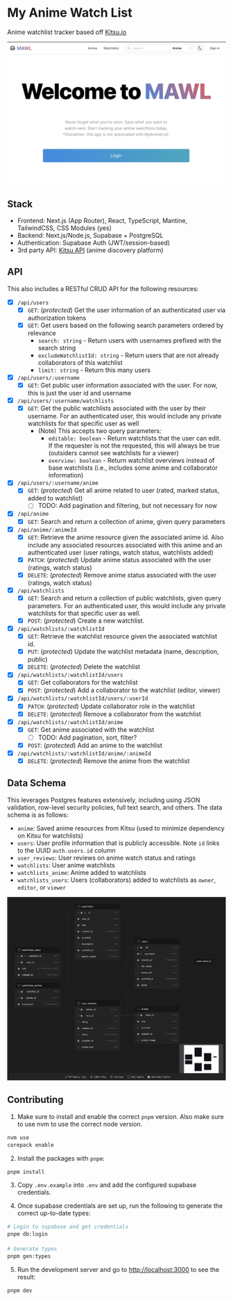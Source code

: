 # My Anime Watch List

Anime watchlist tracker based off [Kitsu.io](https://kitsu.io/explore/anime)

![Homepage](public/homepage.jpg)

## Stack

- Frontend: Next.js (App Router), React, TypeScript, Mantine, TailwindCSS, CSS Modules (yes)
- Backend: Next.js/Node.js, Supabase + PostgreSQL
- Authentication: Supabase Auth (JWT/session-based)
- 3rd party API: [Kitsu API](https://kitsu.docs.apiary.io/#) (anime discovery platform)

## API

This also includes a RESTful CRUD API for the following resources:

- [x] `/api/users`
  - [x] `GET`: (_protected_) Get the user information of an authenticated user via authorization tokens
  - [x] `GET`: Get users based on the following search parameters ordered by relevance
    - `search: string` - Return users with usernames prefixed with the search string
    - `excludeWatchlistId: string` - Return users that are not already collaborators of this watchlist
    - `limit: string` - Return this many users
- [x] `/api/users/:username`
  - [x] `GET`: Get public user information associated with the user. For now, this is just the user id and username
- [x] `/api/users/:username/watchlists`
  - [x] `GET`: Get the public watchlists associated with the user by their username. For an authenticated user, this would include any private watchlists for that specific user as well
    - (Note) This accepts two query parameters:
      - `editable: boolean` - Return watchlists that the user can edit.
        If the requester is not the requested, this will always be true (outsiders cannot see watchlists for a viewer)
      - `overview: boolean` - Return watchlist overviews instead of base watchlists (i.e., includes some anime and collaborator information)
- [x] `/api/users/:username/anime`
  - [x] `GET`: (_protected_) Get all anime related to user (rated, marked status, added to watchlist)
    - [ ] TODO: Add pagination and filtering, but not necessary for now
- [x] `/api/anime`
  - [x] `GET`: Search and return a collection of anime, given query parameters
- [x] `/api/anime/:animeId`
  - [x] `GET`: Retrieve the anime resource given the associated anime id. Also include any associated resources associated with this anime and an authenticated user (user ratings, watch status, watchlists added)
  - [x] `PATCH`: (_protected_) Update anime status associated with the user (ratings, watch status)
  - [x] `DELETE`: (_protected_) Remove anime status associated with the user (ratings, watch status)
- [x] `/api/watchlists`
  - [x] `GET`: Search and return a collection of public watchlists, given query parameters. For an authenticated user, this would include any private watchlists for that specific user as well.
  - [x] `POST`: (_protected_) Create a new watchlist.
- [x] `/api/watchlists/:watchlistId`
  - [x] `GET`: Retrieve the watchlist resource given the associated watchlist id.
  - [x] `PUT`: (_protected_) Update the watchlist metadata (name, description, public)
  - [x] `DELETE`: (_protected_) Delete the watchlist
- [x] `/api/watchlists/:watchlistId/users`
  - [x] `GET`: Get collaborators for the watchlist
  - [x] `POST`: (_protected_) Add a collaborator to the watchlist (editor, viewer)
- [x] `/api/watchlists/:watchlistId/users/:userId`
  - [x] `PATCH`: (_protected_) Update collaborator role in the watchlist
  - [x] `DELETE`: (_protected_) Remove a collaborator from the watchlist
- [x] `/api/watchlists/:watchlistId/anime`
  - [x] `GET`: Get anime associated with the watchlist
    - [ ] TODO: Add pagination, sort, filter?
  - [x] `POST`: (_protected_) Add an anime to the watchlist
- [x] `/api/watchlists/:watchlistId/anime/:animeId`
  - [x] `DELETE`: (_protected_) Remove the anime from the watchlist

## Data Schema

This leverages Postgres features extensively, including using JSON validation, row-level security policies, full text search, and others. The data schema is as follows:

- `anime`: Saved anime resources from Kitsu (used to minimize dependency on Kitsu for watchlists)
- `users`: User profile information that is publicly accessible. Note `id` links to the UUID `auth.users.id` column
- `user_reviews`: User reviews on anime watch status and ratings
- `watchlists`: User anime watchlists
- `watchlists_anime`: Anime added to watchlists
- `watchlists_users`: Users (collaborators) added to watchlists as `owner`, `editor`, or `viewer`

![Schema](public/db-schema.jpg)

## Contributing

1. Make sure to install and enable the correct `pnpm` version. Also make sure to use nvm to use the correct node version.

```sh
nvm use
corepack enable
```

2. Install the packages with `pnpm`:

```sh
pnpm install
```

3. Copy `.env.example` into `.env` and add the configured supabase credentials.

4. Once supabase credentials are set up, run the following to generate the correct up-to-date types:

```sh
# Login to supabase and get credentials
pnpm db:login

# Generate types
pnpm gen:types
```

5. Run the development server and go to [http://localhost:3000](http://localhost:3000) to see the result:

```sh
pnpm dev
```

